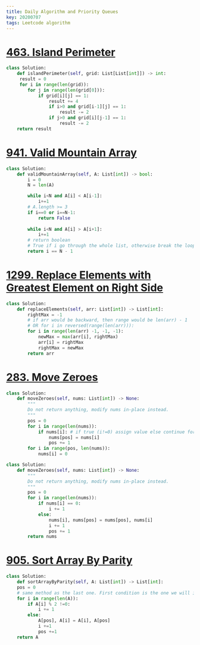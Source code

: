 ```yaml
---
title: Daily Algorithm and Priority Queues
key: 20200707
tags: Leetcode algorithm 
---
```


# [463. Island Perimeter](https://leetcode.com/problems/island-perimeter/)

```python
class Solution:
    def islandPerimeter(self, grid: List[List[int]]) -> int:
     result = 0
     for i in range(len(grid)):
        for j in range(len(grid[0])):
            if grid[i][j] == 1:
                result += 4
                if i>0 and grid[i-1][j] == 1:
                    result -= 2
                if j>0 and grid[i][j-1] == 1:
                    result -= 2
    return result
```

# [941. Valid Mountain Array](https://leetcode.com/problems/valid-mountain-array/) 
```python
class Solution:
    def validMountainArray(self, A: List[int]) -> bool:
        i = 0
        N = len(A)

        while i<N and A[i] < A[i-1]:
            i+=1
        # A.length >= 3 
        if i==0 or i==N-1:
            return False
        
        while i<N and A[i] > A[i+1]:
            i+=1
        # return boolean
        # True if i go through the whole list, otherwise break the loop above 
        return i == N - 1

```

# [1299. Replace Elements with Greatest Element on Right Side](https://leetcode.com/problems/replace-elements-with-greatest-element-on-right-side/)
```python
class Solution:
    def replaceElements(self, arr: List[int]) -> List[int]:
        rightMax = -1
        # if arr would be backward, then range would be len(arr) - 1 
        # OR for i in reversed(range(len(arr))):
        for i in range(len(arr) -1, -1, -1):
            newMax = max(arr[i], rightMax)
            arr[i] = rightMax
            rightMax = newMax
        return arr         
```

# [283. Move Zeroes](https://leetcode.com/problems/move-zeroes/)

```python
class Solution:
    def moveZeroes(self, nums: List[int]) -> None:
        """
        Do not return anything, modify nums in-place instead.
        """
        pos = 0
        for i in range(len(nums)):
            if nums[i]: # if true (i!=0) assign value else continue for loop
                nums[pos] = nums[i]
                pos += 1
        for i in range(pos, len(nums)):
            nums[i] = 0
```

```python
class Solution:
    def moveZeroes(self, nums: List[int]) -> None:
        """
        Do not return anything, modify nums in-place instead.
        """
        pos = 0
        for i in range(len(nums)):
            if nums[i] == 0:
                i += 1
            else:
                nums[i], nums[pos] = nums[pos], nums[i]
                i += 1
                pos += 1
        return nums
```

# [905. Sort Array By Parity](https://leetcode.com/problems/sort-array-by-parity/)
```python
class Solution:
    def sortArrayByParity(self, A: List[int]) -> List[int]:
    pos = 0
    # same method as the last one. First condition is the one we will ignore and continue until we find the one we need and swap it to the postion. All we don't need will be added at the end and i is the pointer to go through the list.
    for i in range(len(A)):
        if A[i] % 2 !=0:
            i += 1
        else:
            A[pos], A[i] = A[i], A[pos]
            i +=1
            pos +=1
    return A
```
